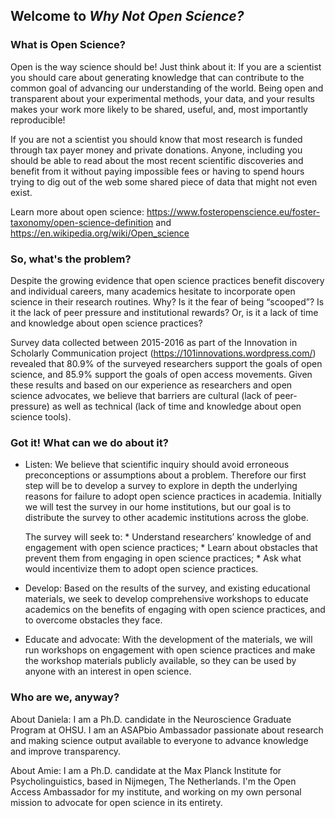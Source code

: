 ## Welcome to *Why Not Open Science?*

### What is Open Science? 
Open is the way science should be! Just think about it: If you are a scientist you should care about generating knowledge that can contribute to the common goal of advancing our understanding of the world. Being open and transparent about your experimental methods, your data, and your results makes your work more likely to be shared, useful, and, most importantly reproducible!

If you are not a scientist you should know that most research is funded through tax payer money and private donations. Anyone, including you should be able to read about the most recent scientific discoveries and benefit from it without paying impossible fees or having to spend hours trying to dig out of the web some shared piece of data that might not even exist. 

Learn more about open science: 
https://www.fosteropenscience.eu/foster-taxonomy/open-science-definition and 
https://en.wikipedia.org/wiki/Open_science

### So, what's the problem?

Despite the growing evidence that open science practices benefit discovery and individual careers, many academics hesitate to incorporate open science in their research routines. Why? Is it the fear of being “scooped”? Is it the lack of peer pressure and institutional rewards? Or, is it a lack of time and knowledge about open science practices? 

Survey data collected between 2015-2016 as part of the Innovation in Scholarly Communication project (https://101innovations.wordpress.com/) revealed that 80.9% of the surveyed researchers support the goals of open science, and 85.9% support the goals of open access movements. Given these results and based on our experience as researchers and open science advocates, we believe that barriers are cultural (lack of peer-pressure) as well as technical (lack of time and knowledge about open science tools).

### Got it! What can we do about it?

* Listen: We believe that scientific inquiry should avoid erroneous preconceptions or assumptions about a problem. Therefore our first step will be to develop a survey to explore in depth the underlying reasons for failure to adopt open science practices in academia. Initially we will test the survey in our home institutions, but our goal is to distribute the survey to other academic institutions across the globe.

     The survey will seek to:
             * Understand researchers’ knowledge of and engagement with open science practices; 
             * Learn about obstacles that prevent them from engaging in open science practices; 
             * Ask what would incentivize them to adopt open science practices.

* Develop: Based on the results of the survey, and existing educational materials, we seek to develop comprehensive workshops to educate academics on the benefits of engaging with open science practices, and to overcome obstacles they face.

* Educate and advocate: With the development of the materials, we will run workshops on engagement with open science practices and make the workshop materials publicly available, so they can be used by anyone with an interest in open science.

### Who are we, anyway?
About Daniela: I am a Ph.D. candidate in the Neuroscience Graduate Program at OHSU. I am an ASAPbio Ambassador passionate about research and making science output available to everyone to advance knowledge and improve transparency. 

About Amie: I am a Ph.D. candidate at the Max Planck Institute for Psycholinguistics, based in Nijmegen, The Netherlands. I'm the Open Access Ambassador for my institute, and working on my own personal mission to advocate for open science in its entirety. 





